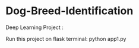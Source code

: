 # Dog-Breed-Identification
Deep Learning Project : 

Run this project on flask terminal: python app1.py
